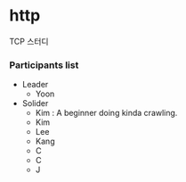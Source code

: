 # http
TCP 스터디

### Participants list

  - Leader
       - Yoon
  - Solider
       - Kim : A beginner doing kinda crawling.
       - Kim
       - Lee
       - Kang
       - C
       - C
       - J
